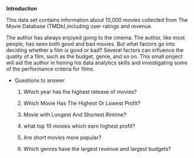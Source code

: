 **Introduction**

This data set contains information about 10,000 movies collected from The Movie Database (TMDb),including user ratings and revenue.

The author has always enjoyed going to the cinema. The author, like most people, has seen both good and bad movies. But what factors go into deciding whether a film is good or bad? Several factors can influence the quality of a film, such as the budget, genre, and so on. This small project will aid the author in honing his data analytics skills and investigating some of the performance criteria for films.

* Questions to answer
  1. Which year has the highest release of movies?

  2. Which Movie Has The Highest Or Lowest Profit?

  3. Movie with Longest And Shortest Rintime?

  4. what top 10 movies which earn highest profit?

  5. Are short movies more popular?

  6. Which genres have the largest revenue and largest budgets?
